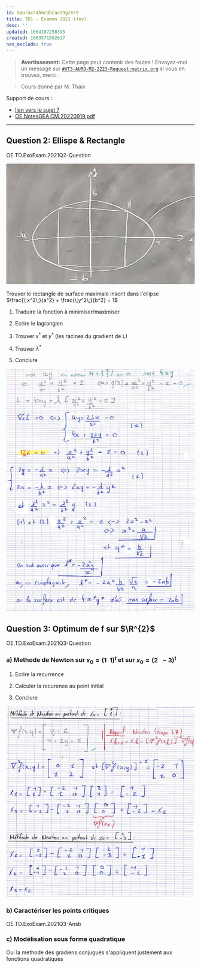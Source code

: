 ```yaml
---
id: 5qwracr4bmcdbcact9g2er9
title: TD1 - Examen 2021 (fev)
desc: ''
updated: 1664187258395
created: 1663571502617
nav_exclude: true
---
```


> **Avertissement:**
Cette page peut contenir des fautes ! Envoyez-moi un message sur [`#UT3-AURO-M2-2223-Request:matrix.org`](https://matrix.to/#/#UT3-AURO-M2-2223-Request:matrix.org) si vous en trouvez, merci.

> Cours donné par M. Thaix

Support de cours :

- [lien vers le sujet ?](...)
- [OE.NotesGEA.CM.20220919.pdf](https://raw.githubusercontent.com/TunnARK/UT3-AURO-2223-S10-Dendron/main/vault/assets/OE.NotesGEA.CM.20220919.pdf)

---

## Question 2: Ellispe & Rectangle

OE.TD.ExoExam.2021Q2-Question

![](/assets/images/OE.TD.ExoExam.2021Q2-Ellipse.png)

Trouver le rectangle de surface maximale inscrit dans l'ellipse $\frac{\;x^2\;}{a^2} + \frac{\;y^2\;}{b^2} = 1$

1. Traduire la fonction à minimiser/maximiser

2. Ecrire le lagrangien

3. Trouver $x^*$ et $y^*$ (les racines du gradient de L)

4. Trouver $\lambda^*$

5. Conclure

![](/assets/images/OE.TD.ExoExam.2021Q2-Ans.png)

## Question 3: Optimum de f sur $\R^{2}$

OE.TD.ExoExam.2021Q3-Question

### a) Methode de Newton sur $x_0 = (1\;\;1)^t$ et sur $x_0 = (2\;\;-3)^t$

1. Ecrire la recurrence

2. Calculer la recurence au point initial

3. Conclure

![](/assets/images/OE.TD.ExoExam.2021Q3-Ansa.png)

### b) Caractériser les points critiques

OE.TD.ExoExam.2021Q3-Ansb

### c) Modélisation sous forme quadratique

Oui la methode des gradiens conjugués s'appliquent justement aux fonctions quadratiques